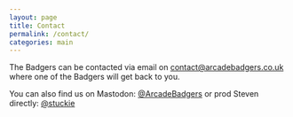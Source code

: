 ```yaml
---
layout: page
title: Contact
permalink: /contact/
categories: main
---
```


The Badgers can be contacted via email on [contact@arcadebadgers.co.uk](mailto:contact@arcadebadgers.co.uk) where one of the Badgers will get back to you.

You can also find us on Mastodon: [@ArcadeBadgers](https://mastodon.gamedev.place/@ArcadeBadgers) or prod Steven directly: [@stuckie](https://mastodon.gamedev.place/@stuckie)
